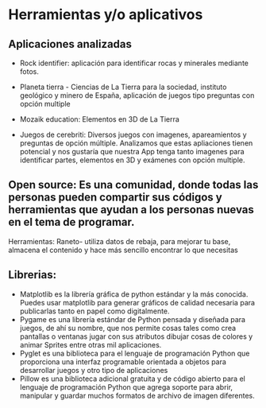 # Herramientas y/o aplicativos

## Aplicaciones analizadas

- Rock identifier: aplicación para identificar rocas y minerales mediante fotos. 

- Planeta tierra - Ciencias de La Tierra para la sociedad, instituto geológico y minero de España, aplicación de juegos tipo preguntas con opción multiple
- Mozaik education: Elementos en 3D de La Tierra 
- Juegos de  cerebriti: Diversos juegos con imagenes, apareamientos y preguntas de opción múltiple. 
Analizamos que estas apliaciones tienen potencial y nos gustaría que nuestra App tenga tanto imagenes para identificar partes, elementos en 3D y exámenes con opción multiple. 

## Open source: Es una comunidad, donde todas las personas pueden compartir sus códigos y herramientas que ayudan a los personas nuevas en el tema de programar. 
Herramientas: Raneto- utiliza datos de rebaja, para mejorar tu base, almacena el contenido y hace más sencillo encontrar lo que necesitas

## Librerias: 
- Matplotlib es la librería gráfica de python estándar y la más conocida. Puedes usar matplotlib para generar gráficos de calidad necesaria para publicarlas tanto en papel como digitalmente.
- Pygame es una librería estándar de Python pensada y diseñada para juegos, de ahí su nombre, que nos permite cosas tales como crea pantallas o ventanas jugar con sus atributos dibujar cosas de colores y animar Sprites entre otras mil aplicaciones.
- Pyglet es una biblioteca para el lenguaje de programación Python que proporciona una interfaz programable orientada a objetos para desarrollar juegos y otro tipo de aplicaciones
- Pillow es una biblioteca adicional gratuita y de código abierto para el lenguaje de programación Python que agrega soporte para abrir, manipular y guardar muchos formatos de archivo de imagen diferentes.
